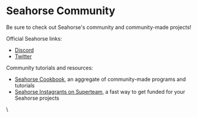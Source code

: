 # Seahorse Community

Be sure to check out Seahorse's community and community-made projects!

Official Seahorse links:

* [Discord](http://discord.gg/4sFzH5pus8)
* [Twitter](https://twitter.com/seahorse\_lang)

Community tutorials and resources:

* [Seahorse Cookbook](https://www.seahorsecookbook.com), an aggregate of community-made programs and tutorials
* [Seahorse Instagrants on Superteam](https://superteam.fun/instagrants/seahorse-language-grants), a fast way to get funded for your Seahorse projects

\
